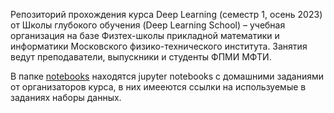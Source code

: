 Репозиторий прохождения курса Deep Learning (семестр 1, осень 2023)
от Школы глубокого обучения (Deep Learning School) – учебная
организация на базе Физтех-школы прикладной математики и 
информатики Московского физико-технического института. 
Занятия ведут преподаватели, выпускники и студенты ФПМИ МФТИ.

В папке [notebooks](notebooks) находятся jupyter notebooks с
домашними заданиями от организаторов курса, в них имееются ссылки 
на используемые в заданиях наборы данных.